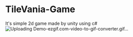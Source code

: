 # TileVania-Game
It's simple 2d game made by unity using c#
![Uploading Demo-ezgif.com-video-to-gif-converter.gif…]()
